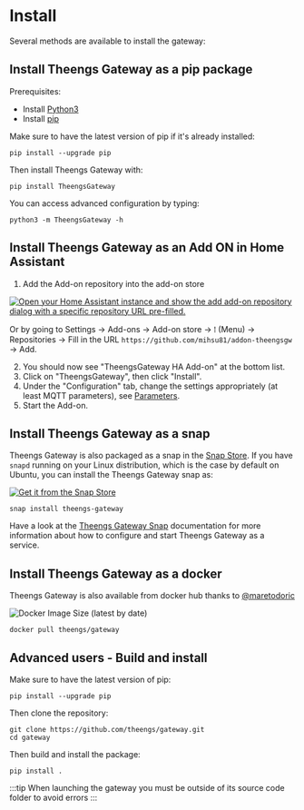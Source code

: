 # Install
Several methods are available to install the gateway:

## Install Theengs Gateway as a pip package
Prerequisites:
* Install [Python3](https://www.python.org/downloads/)
* Install [pip](https://pip.pypa.io/en/stable/installation/)

Make sure to have the latest version of pip if it's already installed:

```shell
pip install --upgrade pip
```

Then install Theengs Gateway with:

```shell
pip install TheengsGateway
```
You can access advanced configuration by typing:
```shell
python3 -m TheengsGateway -h
```

## Install Theengs Gateway as an Add ON in Home Assistant
1. Add the Add-on repository into the add-on store

[![Open your Home Assistant instance and show the add add-on repository dialog with a specific repository URL pre-filled.](https://my.home-assistant.io/badges/supervisor_add_addon_repository.svg)](https://my.home-assistant.io/redirect/supervisor_add_addon_repository/?repository_url=https%3A%2F%2Fgithub.com%2Fmihsu81%2Faddon-theengsgw)

Or by going to Settings -> Add-ons -> Add-on store -> ⁞ (Menu) -> Repositories -> Fill in the URL `https://github.com/mihsu81/addon-theengsgw` -> Add.

2. You should now see "TheengsGateway HA Add-on" at the bottom list.
3. Click on "TheengsGateway", then click "Install".
4. Under the "Configuration" tab, change the settings appropriately (at least MQTT parameters), see [Parameters](https://github.com/mihsu81/addon-theengsgw/blob/main/theengsgateway/DOCS.md#parameters).
5. Start the Add-on.

## Install Theengs Gateway as a snap
Theengs Gateway is also packaged as a snap in the [Snap Store](https://snapcraft.io/theengs-gateway). If you have `snapd` running on your Linux distribution, which is the case by default on Ubuntu, you can install the Theengs Gateway snap as:

[![Get it from the Snap Store](https://snapcraft.io/static/images/badges/en/snap-store-white.svg)](https://snapcraft.io/theengs-gateway)

```shell
snap install theengs-gateway
```

Have a look at the [Theengs Gateway Snap](https://github.com/theengs/gateway-snap) documentation for more information about how to configure and start Theengs Gateway as a service.

## Install Theengs Gateway as a docker
Theengs Gateway is also available from docker hub thanks to [@maretodoric](https://github.com/maretodoric)

<img alt="Docker Image Size (latest by date)" src="https://img.shields.io/docker/image-size/theengs/gateway">

```shell
docker pull theengs/gateway
```

## Advanced users - Build and install

Make sure to have the latest version of pip: 

```shell
pip install --upgrade pip
```

Then clone the repository:

```
git clone https://github.com/theengs/gateway.git
cd gateway
```

Then build and install the package:

```
pip install .
```

:::tip
When launching the gateway you must be outside of its source code folder to avoid errors
:::
